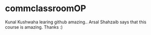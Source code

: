 # commclassroomOP

Kunal Kushwaha learing github amazing..
Arsal Shahzaib says that this course is amazing. Thanks :)
